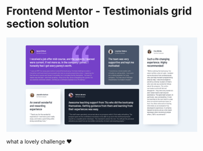 # Frontend Mentor - Testimonials grid section solution

![design Preview](images/Screenshot%202022-09-26%20at%2023-51-52%20Frontend%20Mentor%20Challenge%20Name%20Here.png)

what a lovely challenge &hearts;
